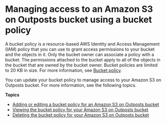 # Managing access to an Amazon S3 on Outposts bucket using a bucket policy<a name="S3OutpostsBucketPolicy"></a>

A bucket policy is a resource\-based AWS Identity and Access Management \(IAM\) policy that you can use to grant access permissions to your bucket and the objects in it\. Only the bucket owner can associate a policy with a bucket\. The permissions attached to the bucket apply to all of the objects in the bucket that are owned by the bucket owner\. Bucket policies are limited to 20 KB in size\. For more information, see [Bucket policy](S3onOutposts.md#S3OutpostsBucketPolicies)\.

You can update your bucket policy to manage access to your Amazon S3 on Outposts bucket\. For more information, see the following topics\.

**Topics**
+ [Adding or editing a bucket policy for an Amazon S3 on Outposts bucket](S3OutpostsBucketPolicyEdit.md)
+ [Viewing the bucket policy for your Amazon S3 on Outposts bucket](S3OutpostsBucketPolicyGet.md)
+ [Deleting the bucket policy for your Amazon S3 on Outposts bucket](S3OutpostsBucketPolicyDelete.md)
